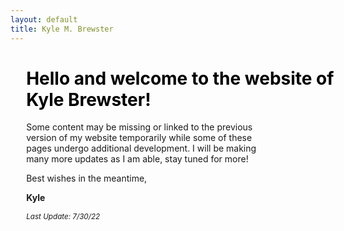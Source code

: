 ```yaml
---
layout: default
title: Kyle M. Brewster
---
```

<html>
    <style>
        .welcoming {
            text-align: left;
            position: relative;
            display: inline-block;
            left: 5%;
	    right: 5%;
	    width: 80%;
        }
    </style>
<body>
    <h1 style="color: black;
        left: 5%; position: relative;">
        Hello and welcome to the website of Kyle Brewster!
    </h1>
    <div class="welcoming">
Some content may be missing or linked to the previous version of my website temporarily while some of these pages undergo additional development. I will be making many more updates as I am able, stay tuned for more!
		<div>
        <p>Best wishes in the meantime,</p>
<p><strong>Kyle</strong></p>
<p><em><sub>Last Update: 7/30/22</sub></em></p>
        </div>
    </div>
</body>
</html>










